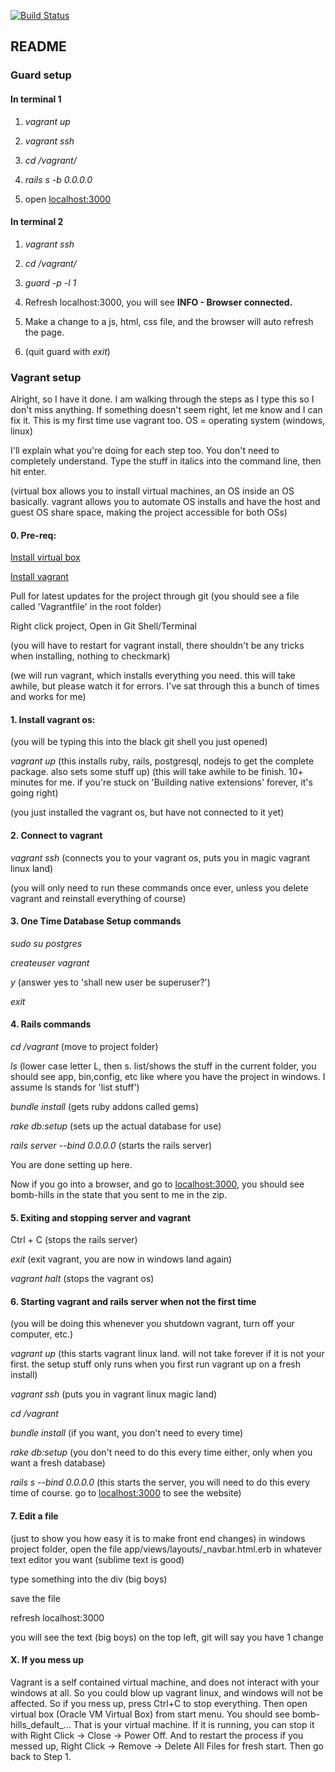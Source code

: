 [![Build Status](https://travis-ci.com/andyklimczak/bomb-hills.svg?token=Hk7aGaxbxnnHFYhzvcJG&branch=master)](https://travis-ci.com/andyklimczak/bomb-hills)

## README

### Guard setup

#### In terminal 1
1. _vagrant up_

2. _vagrant ssh_

3. _cd /vagrant/_

4. _rails s -b 0.0.0.0_

5. open [localhost:3000](http://locahost:3000)

#### In terminal 2

1. _vagrant ssh_

2. _cd /vagrant/_

3. _guard -p -l 1_

4. Refresh localhost:3000, you will see __INFO - Browser connected.__

5. Make a change to a js, html, css file, and the browser will auto refresh the page.

6. (quit guard with _exit_)

### Vagrant setup
Alright, so I have it done. I am walking through the steps as I type this so I don't miss anything. If something doesn't seem right, let me know and I can fix it. This is my first time use vagrant too. OS = operating system (windows, linux)

I'll explain what you're doing for each step too. You don't need to completely understand. Type the stuff in italics into the command line, then hit enter.

(virtual box allows you to install virtual machines, an OS inside an OS basically. vagrant allows you to automate OS installs and have the host and guest OS share space, making the project accessible for both OSs)
#### 0. Pre-req:
[Install virtual box](https://www.virtualbox.org/)

[Install vagrant](https://www.vagrantup.com/downloads.html)

Pull for latest updates for the project through git (you should see a file called 'Vagrantfile' in the root folder)

Right click project, Open in Git Shell/Terminal

(you will have to restart for vagrant install, there shouldn't be any tricks when installing, nothing to checkmark)

(we will run vagrant, which installs everything you need. this will take awhile, but please watch it for errors. I've sat through this a bunch of times and works for me)
#### 1. Install vagrant os:
(you will be typing this into the black git shell you just opened)

_vagrant up_ (this installs ruby, rails, postgresql, nodejs to get the complete package. also sets some stuff up)
(this will take awhile to be finish. 10+ minutes for me. if you're stuck on 'Building native extensions' forever, it's going right)

(you just installed the vagrant os, but have not connected to it yet)
#### 2. Connect to vagrant
_vagrant ssh_ (connects you to your vagrant os, puts you in magic vagrant linux land)

(you will only need to run these commands once ever, unless you delete vagrant and reinstall everything of course)
#### 3. One Time Database Setup commands
_sudo su postgres_

_createuser vagrant_

_y_ (answer yes to 'shall new user be superuser?')

_exit_

#### 4. Rails commands
_cd /vagrant_ (move to project folder)

_ls_ (lower case letter L, then s. list/shows the stuff in the current folder, you should see app, bin,config, etc like where you have the project in windows. I assume ls stands for 'list stuff')

_bundle install_ (gets ruby addons called gems)

_rake db:setup_ (sets up the actual database for use)

_rails server --bind 0.0.0.0_ (starts the rails server)

You are done setting up here.

Now if you go into a browser, and go to [localhost:3000](localhost:3000), you should see bomb-hills in the state that you sent to me in the zip.

#### 5. Exiting and stopping server and vagrant
Ctrl + C (stops the rails server)

_exit_ (exit vagrant, you are now in windows land again)

_vagrant halt_ (stops the vagrant os)

#### 6. Starting vagrant and rails server when not the first time
(you will be doing this whenever you shutdown vagrant, turn off your computer, etc.)

_vagrant up_ (this starts vagrant linux land. will not take forever if it is not your first. the setup stuff only runs when you first run vagrant up on a fresh install)

_vagrant ssh_ (puts you in vagrant linux magic land)

_cd /vagrant_

_bundle install_ (if you want, you don't need to every time)

_rake db:setup_ (you don't need to do this every time either, only when you want a fresh database)

_rails s --bind 0.0.0.0_ (this starts the server, you will need to do this every time of course. go to [localhost:3000](localhost:3000) to see the website)

#### 7. Edit a file
(just to show you how easy it is to make front end changes)
in windows project folder, open the file app/views/layouts/_navbar.html.erb in whatever text editor you want (sublime text is good)

type something into the div (big boys)

save the file

refresh localhost:3000

you will see the text (big boys) on the top left, git will say you have 1 change

#### X. If you mess up
Vagrant is a self contained virtual machine, and does not interact with your windows at all. So you could blow up vagrant linux, and windows will not be affected. So if you mess up, press Ctrl+C to stop everything. Then open virtual box (Oracle VM Virtual Box) from start menu. You should see bomb-hills_default_... That is your virtual machine. If it is running, you can stop it with Right Click -> Close -> Power Off. And to restart the process if you messed up, Right Click -> Remove -> Delete All Files for fresh start. Then go back to Step 1.
